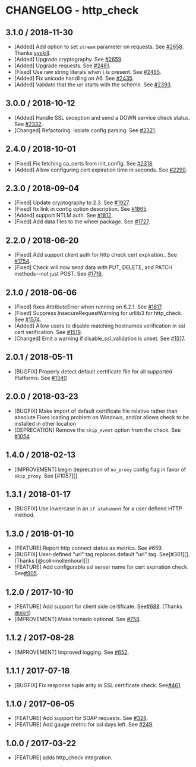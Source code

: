 # CHANGELOG - http_check

## 3.1.0 / 2018-11-30

* [Added] Add option to set `stream` parameter on requests. See [#2658](https://github.com/DataDog/integrations-core/pull/2658). Thanks [syskill](https://github.com/syskill).
* [Added] Upgrade cryptography. See [#2659](https://github.com/DataDog/integrations-core/pull/2659).
* [Added] Upgrade requests. See [#2481](https://github.com/DataDog/integrations-core/pull/2481).
* [Fixed] Use raw string literals when \ is present. See [#2465](https://github.com/DataDog/integrations-core/pull/2465).
* [Added] Fix unicode handling on A6. See [#2435](https://github.com/DataDog/integrations-core/pull/2435).
* [Added] Validate that the url starts with the scheme. See [#2393](https://github.com/DataDog/integrations-core/pull/2393).

## 3.0.0 / 2018-10-12

* [Added] Handle SSL exception and send a DOWN service check status. See [#2332](https://github.com/DataDog/integrations-core/pull/2332).
* [Changed] Refactoring: isolate config parsing. See [#2321](https://github.com/DataDog/integrations-core/pull/2321).

## 2.4.0 / 2018-10-01

* [Fixed] Fix fetching ca_certs from init_config. See [#2318](https://github.com/DataDog/integrations-core/pull/2318).
* [Added] Allow configuring cert expiration time in seconds. See [#2290](https://github.com/DataDog/integrations-core/pull/2290).

## 2.3.0 / 2018-09-04

* [Fixed] Update cryptography to 2.3. See [#1927](https://github.com/DataDog/integrations-core/pull/1927).
* [Fixed] fix link in config option description. See [#1865](https://github.com/DataDog/integrations-core/pull/1865).
* [Added] support NTLM auth. See [#1812](https://github.com/DataDog/integrations-core/pull/1812).
* [Fixed] Add data files to the wheel package. See [#1727](https://github.com/DataDog/integrations-core/pull/1727).

## 2.2.0 / 2018-06-20

* [Fixed] Add support client auth for http check cert expiration.. See [#1754](https://github.com/DataDog/integrations-core/pull/1754).
* [Fixed] Check will now send data with PUT, DELETE, and PATCH methods--not just POST. See [#1718](https://github.com/DataDog/integrations-core/pull/1718).

## 2.1.0 / 2018-06-06

* [Fixed] fixes AttributeError when running on 6.2.1. See [#1617](https://github.com/DataDog/integrations-core/pull/1617).
* [Fixed] Suppress InsecureRequestWarning for urllib3 for http_check. See [#1574](https://github.com/DataDog/integrations-core/pull/1574).
* [Added] Allow users to disable matching hostnames verification in ssl cert verification. See [#1519](https://github.com/DataDog/integrations-core/pull/1519).
* [Changed] Emit a warning if disable_ssl_validation is unset. See [#1517](https://github.com/DataDog/integrations-core/pull/1517).

## 2.0.1 / 2018-05-11

* [BUGFIX] Properly detect default certificate file for all supported Platforms. See [#1340][]

## 2.0.0 / 2018-03-23

* [BUGFIX] Make import of default certificate file relative rather than absolute
  Fixes loading problem on Windows, and/or allows check to be installed in other
  location
* [DEPRECATION] Remove the `skip_event` option from the check. See [#1054][]

## 1.4.0 / 2018-02-13

* [IMPROVEMENT] begin deprecation of `no_proxy` config flag in favor of `skip_proxy`. See [#1057][].

## 1.3.1 / 2018-01-17

* [BUGFIX] Use lowercase in an `if statement` for a user defined HTTP method.

## 1.3.0 / 2018-01-10

* [FEATURE] Report http connect status as metrics. See #659.
* [BUGFIX] User-defined "url" tag replaces default "url" tag. See[#301][]. (Thanks [@colinmollenhour][])
* [FEATURE] Add configurable ssl server name for cert expiration check. See[#905][].

## 1.2.0 / 2017-10-10

* [FEATURE] Add support for client side certificate. See[#688][]. (Thanks [@xkrt][])
* [IMPROVEMENT] Make tornado optional. See [#758][].

## 1.1.2 / 2017-08-28

* [IMPROVEMENT] Improved logging. See [#652][].

## 1.1.1 / 2017-07-18

* [BUGFIX] Fix response tuple arity in SSL certificate check. See[#461][].

## 1.1.0 / 2017-06-05

* [FEATURE] Add support for SOAP requests. See [#328][].
* [FEATURE] Add gauge metric for ssl days left. See [#249][].

## 1.0.0 / 2017-03-22

* [FEATURE] adds http_check integration.

<!--- The following link definition list is generated by PimpMyChangelog --->
[#249]: https://github.com/DataDog/integrations-core/issues/249
[#328]: https://github.com/DataDog/integrations-core/issues/328
[#461]: https://github.com/DataDog/integrations-core/issues/461
[#652]: https://github.com/DataDog/integrations-core/issues/652
[#688]: https://github.com/DataDog/integrations-core/issues/688
[#758]: https://github.com/DataDog/integrations-core/issues/758
[@xkrt]: https://github.com/xkrt
[#905]:https://github.com/DataDog/integrations-core/pull/905
[#1054]:https://github.com/DataDog/integrations-core/pull/1054
[#1340]:https://github.com/DataDog/integrations-core/pull/1340
[#1999]:https://github.com/DataDog/dd-agent/issues/1999
[#485]:https://github.com/DataDog/integrations-core/issues/485
